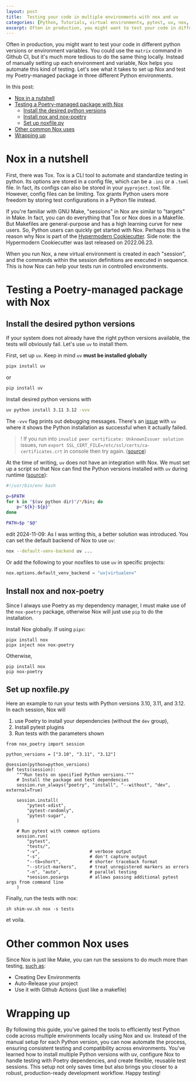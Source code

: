 ```yaml
---
layout: post
title:  Testing your code in multiple environments with nox and uv
categories: [Python, Tutorials, virtual environments, pytest, uv, nox, poetry]
excerpt: Often in production, you might want to test your code in different python versions or environment variables. You could use the `matrix` command in Github CI, but it's much more tedious to do the same thing locally. Instead of manually setting up each environment and variable, Nox helps you automate this kind of testing. Let's see what it takes to set up Nox and test my Poetry-managed package in three different Python environments.
---
```

Often in production, you might want to test your code in different python versions or environment variables. You could use the `matrix` command in Github CI, but it's much more tedious to do the same thing locally. Instead of manually setting up each environment and variable, Nox helps you automate this kind of testing. Let's see what it takes to set up Nox and test my Poetry-managed package in three different Python environments.

In this post:
- [Nox in a nutshell](#nox-in-a-nutshell)
- [Testing a Poetry-managed package with Nox](#testing-a-poetry-managed-package-with-nox)
  - [Install the desired python versions](#install-the-desired-python-versions)
  - [Install nox and nox-poetry](#install-nox-and-nox-poetry)
  - [Set up noxfile.py](#set-up-noxfilepy)
- [Other common Nox uses](#other-common-nox-uses)
- [Wrapping up](#wrapping-up)


# Nox in a nutshell
First, there was Tox. Tox is a CLI tool to automate and standardize testing in python. Its options are stored in a config file, which can be a `.ini` or a `.toml` file. In fact, its configs can also be stored in your `pyproject.toml` file. However, config files can be limiting. Tox grants Python users more freedom by storing test configurations in a Python file instead.

If you're familiar with GNU Make, "sessions" in Nox are similar to "targets" in Make. In fact, you can do everything that Tox or Nox does in a Makefile. But Makefiles are general-purpose and has a high learning curve for new users. So, Python users can quickly get started with Nox. Perhaps this is the reason why Nox is part of the [Hypermodern Cookiecutter](https://github.com/cjolowicz/cookiecutter-hypermodern-python). Side note: the Hypermodern Cookiecutter was last released on 2022.06.23.

When you run Nox, a new virtual environment is created in each "session", and the commands within the session definitions are executed in sequence. This is how Nox can help your tests run in controlled environments.

# Testing a Poetry-managed package with Nox
## Install the desired python versions
If your system does not already have the right python versions available, the tests will obviously fail. Let's use `uv` to install them.

First, set up `uv`. Keep in mind `uv` **must be installed globally**
```sh
pipx install uv
```
or
```sh
pip install uv
```
Install desired python versions with
```sh
uv python install 3.11 3.12 -vvv
```

The `-vvv` flag prints out debugging messages. There's an [issue](https://github.com/astral-sh/uv/issues/8812) with `uv` where it shows the Python installation as successful when it actually failed.

> ! If you run into `invalid peer certificate: UnknownIssuer solution` issues, run `export SSL_CERT_FILE=/etc/ssl/certs/ca-certificates.crt` in console then try again. ([source](https://github.com/astral-sh/uv/issues/1819))

At the time of writing, `uv` does not have an integration with Nox. We must set up a script so that Nox can find the Python versions installed with `uv` during runtime ([source](https://github.com/astral-sh/uv/issues/6579)):
```sh
#!/usr/bin/env bash

p=$PATH
for k in "$(uv python dir)"/*/bin; do
    p="${k}:${p}"
done

PATH=$p "$@"
```

edit 2024-11-09: As I was writing this, a better solution was introduced. You can set the default backend of Nox to use `uv`: 
```sh
nox --default-venv-backend uv ...
```
Or add the following to your noxfiles to use `uv` in specific projects:
```py
nox.options.default_venv_backend = "uv|virtualenv"
```


## Install nox and nox-poetry
Since I always use Poetry as my dependency manager, I must make use of the `nox-poetry` package, otherwise Nox will just use `pip` to do the installation.

Install Nox globally. If using `pipx`:
```
pipx install nox
pipx inject nox nox-poetry
```
Otherwise,
```
pip install nox
pip nox-poetry
```


## Set up noxfile.py
Here an example to run your tests with Python versions 3.10, 3.11, and 3.12. In each session, Nox will 
1. use Poetry to install your dependencies (without the `dev` group), 
2. Install pytest plugins
3. Run tests with the parameters shown

```
from nox_poetry import session

python_versions = ["3.10", "3.11", "3.12"]

@session(python=python_versions)
def tests(session):
    """Run tests on specified Python versions."""
    # Install the package and test dependencies
    session.run_always("poetry", "install", "--without", "dev", external=True)
    
    session.install(
        "pytest-xdist",
        "pytest-randomly",
        "pytest-sugar",
    )
    
    # Run pytest with common options
    session.run(
        "pytest",
        "tests/",
        "-v",                   # verbose output
        "-s",                   # don't capture output
        "--tb=short",           # shorter traceback format
        "--strict-markers",     # treat unregistered markers as errors
        "-n", "auto",           # parallel testing
        *session.posargs        # allows passing additional pytest args from command line
    )
```

Finally, run the tests with nox:
```
sh shim-uv.sh nox -s tests
```

et voila.

# Other common Nox uses
Since Nox is just like Make, you can run the sessions to do much more than testing, [such as](https://nox.thea.codes/en/stable/cookbook.html):
* Creating Dev Environments
* Auto-Release your project
* Use it with Github Actions (just like a makefile)

# Wrapping up
By following this guide, you've gained the tools to efficiently test Python code across multiple environments locally using Nox and uv. Instead of the manual setup for each Python version, you can now automate the process, ensuring consistent testing and compatibility across environments. You’ve learned how to install multiple Python versions with uv, configure Nox to handle testing with Poetry dependencies, and create flexible, reusable test sessions. This setup not only saves time but also brings you closer to a robust, production-ready development workflow. Happy testing!